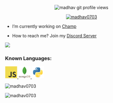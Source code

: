 <p align="center"> <img src="https://komarev.com/ghpvc/?username=madhav0703&label=Profile%20views&color=0e75b6&style=flat" alt="madhav git profile views" /> </p>

<p align="center"> <a href="https://github.com/ryo-ma/github-profile-trophy"><img src="https://github-profile-trophy.vercel.app/?username=madhav0703" alt="madhav0703" /></a> </p>


- I’m currently working on [Champ](https://discord.com/oauth2/authorize?client_id=929742763036123138&permissions=2113268958&redirect_uri=https://discord.gg/p3WJ5gcdBY&response_type=code&scope=bot+applications.commands)

-  How to reach me? Join my [Discord Server](https://discord.gg/2YhzqSwvsc)




<a href="https://discord.gg/NEyJxM7G7f" target="blank"><img src="https://discord.c99.nl/widget/theme-1/995000644660383764.png"></a>

<h3 align="left"><b>Known Languages: </b> </h3>
<p align="left">  <a href="https://developer.mozilla.org/en-US/docs/Web/JavaScript" target="_blank"> <img src="https://raw.githubusercontent.com/devicons/devicon/master/icons/javascript/javascript-original.svg" alt="javascript" width="40" height="40"/> </a> <a href="https://www.mongodb.com/" target="_blank"> <img src="https://raw.githubusercontent.com/devicons/devicon/master/icons/mongodb/mongodb-original-wordmark.svg" alt="mongodb" width="40" height="40"/> </a> <a href="https://www.python.org" target="_blank"> <img src="https://raw.githubusercontent.com/devicons/devicon/master/icons/python/python-original.svg" alt="python" width="40" height="40"/>  </a> </p>


<p><img src="https://github-readme-stats.vercel.app/api?username=Madhav703&show_icons=true&locale=en&theme=dark" alt="madhav0703" /></p>
<p><img src="https://github-readme-streak-stats.herokuapp.com/?user=Madhav703&theme=dark" alt="madhav0703" /></p>

